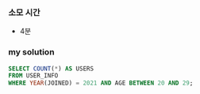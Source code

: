 ### 소모 시간
- 4분

### my solution
```sql
SELECT COUNT(*) AS USERS
FROM USER_INFO
WHERE YEAR(JOINED) = 2021 AND AGE BETWEEN 20 AND 29;
```
